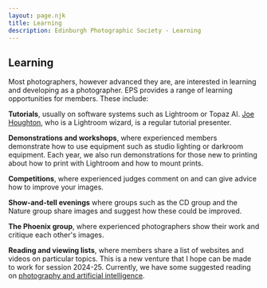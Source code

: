 ```yaml
---
layout: page.njk
title: Learning
description: Edinburgh Photographic Society - Learning
---
```


## Learning

Most photographers, however advanced they are, are interested in learning and developing as a photographer. EPS provides a range of learning opportunities for members. These include:

**Tutorials**, usually on software systems such as Lightroom or Topaz AI. [Joe Houghton](https://www.houghtonphoto.com/), who is a Lightroom wizard, is a regular tutorial presenter.

**Demonstrations and workshops**, where experienced members demonstrate how to use equipment such as studio lighting or darkroom equipment. Each year, we also run demonstrations for those new to printing about how to print with Lightroom and how to mount prints.

**Competitions**, where experienced judges comment on and can give advice how to improve your images.

**Show-and-tell evenings** where groups such as the CD group and the Nature group share images and suggest how these could be improved.

**The Phoenix group**, where experienced photographers show their work and critique each other's images.

**Reading and viewing lists**, where members share a list of websites and videos on particular topics. This is a new venture that I hope can be made to work for session 2024-25. Currently, we have some suggested reading on [photography and artificial intelligence](/photography-and-ai).

